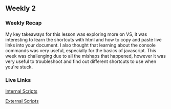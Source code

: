 ## Weekly 2

### Weekly Recap

My key takeaways for this lesson was exploring more on VS, it was interesting to learn the shortcuts with html and how to copy and paste live links into your document. I also thought that learning about the console commands was very useful, especially for the basics of javascript. This week was challenging due to all the mishaps that happened, however it was very useful to troubleshoot and find out different shortcuts to use when you're stuck.


### Live Links
[Internal Scripts](https://kemowry.github.io/Spring-2025/N220/homework-2/index.html)

[External Scripts](https://kemowry.github.io/Spring-2025/N220/homework-2/Outdex.html)